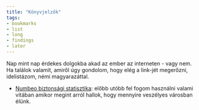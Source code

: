 ```yaml
---
title: "Könyvjelzők"
tags:
- bookmarks
- list
- long
- findings
- later
---
```


Nap mint nap érdekes dolgokba akad az ember az interneten - vagy nem. Ha találok valamit, amiről úgy gondolom, hogy elég a link-jét megerőzni, idelistázom, némi magyarazáttal.

- [Numbeo biztonsági statisztika](https://www.numbeo.com/crime/rankings.jsp?title=2023): előbb utóbb fel fogom használni valami vitában amikor megint arról hallok, hogy mennyire veszélyes városban élünk.